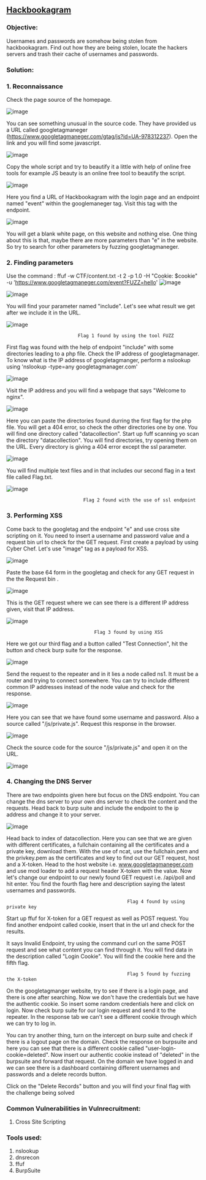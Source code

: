## [Hackbookagram](https://app.hackinghub.io/hackbook-agram) 


### **Objective:** 
Usernames and passwords are somehow being stolen from hackbookagram. Find out how they are being stolen, locate the hackers servers and trash                their cache of usernames and passwords.


### **Solution:**


### **1. Reconnaissance**


Check the page source of the homepage.

![image](https://github.com/ocoretech/Sahil-workbook/assets/67775716/dbaf8745-032e-412d-88e9-022465b3d588)


You can see something unusual in the source code. They have provided us a URL called googletagmaneger (https://www.googletagmaneger.com/gtag/js?id=UA-978312237). Open the link and you will find some javascript. 

![image](https://github.com/ocoretech/Sahil-workbook/assets/67775716/87b8c35a-d548-4249-afb3-6959edcb4288)


Copy the whole script and try to beautify it a little with help of online free tools for example JS beauty is an online free tool to beautify the script.

![image](https://github.com/ocoretech/Sahil-workbook/assets/67775716/2af1eb88-5eaa-4337-8bcd-981333327202)


Here you find a URL of Hackbookagram with the login page and an endpoint named "event" within the googlemaneger tag. Visit this tag with the endpoint.

![image](https://github.com/ocoretech/Sahil-workbook/assets/67775716/a1c6cfed-a689-423e-aa3d-35d65e2c5652)


You will get a blank white page, on this website and nothing else. One thing about this is that, maybe there are more parameters than "e" in the website. So try to search for other parameters by fuzzing googletagmaneger.

### **2. Finding parameters**

Use the command : ffuf -w CTF/content.txt -t 2 -p 1.0 -H "Cookie: $cookie" -u 'https://www.googletagmaneger.com/event?FUZZ=hello' 
![image](https://github.com/ocoretech/Sahil-workbook/assets/67775716/1578b0e3-f49d-478d-8b45-3fe1a1fb5ac6)


![image](https://github.com/ocoretech/Sahil-workbook/assets/67775716/04216139-b16d-4fcf-80b1-931f637f9ff4)


You will find your parameter named "include". Let's see what result we get after we include it in the URL.

![image](https://github.com/ocoretech/Sahil-workbook/assets/67775716/4cf8c97a-9262-4d93-b3ef-87408f14e3e0)

                              Flag 1 found by using the tool FUZZ

First flag was found with the help of endpoint "include" with some directories leading to a php file. Check the IP address of googletagmanager. To know what is the IP address of googletagmanger, perform a nslookup using 'nslookup -type=any googletagmanager.com'  


![image](https://github.com/ocoretech/Sahil-workbook/assets/67775716/48f3eb61-8174-45cb-bc1b-65df71ad0ea6)

                              

Visit the IP address and you will find a webpage that says "Welcome to nginx".

![image](https://github.com/ocoretech/Sahil-workbook/assets/67775716/747c6937-9aea-46e9-be89-a27d10657cdb)


Here you can paste the directories found durring the first flag for the php file. You will get a 404 error, so check the other directories one by one. You will find one directory called "datacollection". Start up fuff scanning yo scan the directory "datacollection". You will find directories, try opening them on the URL. Every directory is giving a 404 error except the ssl parameter.

![image](https://github.com/ocoretech/Sahil-workbook/assets/67775716/bd3c845e-c27b-46ee-b2a3-bb91fd6e5e2c)


 You will find multiple text files and in that includes our second flag in a text file called Flag.txt.

![image](https://github.com/ocoretech/Sahil-workbook/assets/67775716/c776e982-fa83-48b0-b521-2c71cab91464)

                                Flag 2 found with the use of ssl endpoint
 

### **3. Performing XSS**


Come back to the googletag and the endpoint "e" and use cross site scripting on it. You need to insert a username and password value and a request bin url to check for the GET request. First create a payload by using Cyber Chef. Let's use "image" tag as a payload for XSS. 

![image](https://github.com/ocoretech/Sahil-workbook/assets/67775716/76b08714-7979-4a05-b74b-05204f54cd1d)


Paste the base 64 form in the googletag and check for any GET request in the the Request bin .

![image](https://github.com/ocoretech/CTF-workbook/assets/67775716/1f53bdf9-6bb4-4cec-a8b3-60e4257cd7bc)



This is the GET request where we can see there is a different IP address given, visit that IP address.

![image](https://github.com/ocoretech/Sahil-workbook/assets/67775716/31980d44-a383-4d77-89aa-b198368dd05c)

                                    Flag 3 found by using XSS


Here we got our third flag and a button called "Test Connection", hit the button and check burp suite for the response. 

![image](https://github.com/ocoretech/Sahil-workbook/assets/67775716/f74cc87b-9b92-458c-8ecb-3971cbfa3a17)


Send the request to the repeater and in it lies a node called ns1. It must be a router and trying to connect somewhere. You can try to include different common IP addresses instead of the node value and check for the response.

![image](https://github.com/ocoretech/Sahil-workbook/assets/67775716/1db6b2f1-796c-4a79-bc38-048570da8e3d)

Here you can see that we have found some username and password. Also a source called "/js/private.js". Request this response in the browser.

![image](https://github.com/ocoretech/Sahil-workbook/assets/67775716/3d6aa7d8-4300-46f4-9b2d-a00a4d04491a)


Check the source code for the source "/js/private.js" and open it on the URL.

![image](https://github.com/ocoretech/Sahil-workbook/assets/67775716/d287fe24-b902-4bcd-804f-8fd1832b80b8)


### **4. Changing the DNS Server**


There are two endpoints given here but focus on the DNS endpoint. You can change the dns server to your own dns server to check the content and the requests. Head back to burp suite and include the endpoint to the ip address and change it to your server.

![image](https://github.com/ocoretech/Sahil-workbook/assets/67775716/1aa125ea-b65a-44b1-9417-fc19cad08ed5)

Head back to index of datacollection. Here you can see that we are given with different certificates, a fullchain containing all the certificates and a private key, download them. With the use of ncat, use the fullchain.pem and the privkey.pem as the certificates and key to find out our GET request, host and a X-token.
Head to the host website i.e. www.googletagmaneger.com and use mod loader to add a request header X-token with the value. Now let's change our endpoint to our newly found GET request i.e. /api/poll and hit enter. You find the fourth flag here and description saying the latest usernames and passwords.

                                                Flag 4 found by using private key


Start up ffuf for X-token for a GET request as well as POST request. You find another endpoint called cookie, insert that in the url and check for the results.

It says Invalid Endpoint, try using the command curl on the same POST request and see what content you can find through it. You will find data in the description called "Login Cookie". You will find the cookie here and the fifth flag.

                                                Flag 5 found by fuzzing the X-token

On the googletagmanger website, try to see if there is a login page, and there is one after searching. Now we don't have the credentials but we have the authentic cookie. So insert some random credentials here and click on login. Now check burp suite for our login request and send it to the repeater. In the response tab we can't see a different cookie through which we can try to log in.

You can try another thing, turn on the intercept on burp suite and check if there is a logout page on the domain. Check the response on burpsuite and here you can see that there is a different cookie called "user-login-cookie=deleted". Now insert our authentic cookie instead of "deleted" in the burpsuite and forward that request. On the domain we have logged in and we can see there is a dashboard containing different usernames and passwords and a delete records button.

Click on the "Delete Records" button and you will find your final flag with the challenge being solved



### **Common Vulnerabilities in Vulnrecruitment:**
1. Cross Site Scripting



### **Tools used:**
1. nslookup
2. dnsrecon
3. ffuf
4. BurpSuite


